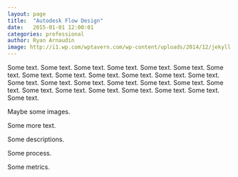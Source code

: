 ```yaml
---
layout: page
title:  "Autodesk Flow Design"
date:   2015-01-01 12:00:01
categories: professional
author: Ryan Arnaudin
image: http://i1.wp.com/wptavern.com/wp-content/uploads/2014/12/jekyll.png
---
```

Some text. Some text. Some text. Some text. Some text. Some text. Some text. Some text. Some text. Some text. Some text. Some text. Some text. Some text. Some text. Some text. Some text. Some text. Some text. Some text. Some text. Some text. Some text. Some text. Some text. Some text. Some text. 

Maybe some images.

Some more text.

Some descriptions.

Some process.

Some metrics.
